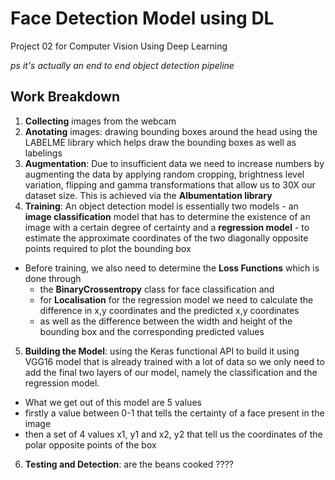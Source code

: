 # Face Detection Model using DL 
Project 02 for Computer Vision Using Deep Learning

*ps it's actually an end to end object detection pipeline*

## Work Breakdown
1. **Collecting** images from the webcam
2. **Anotating** images: drawing bounding boxes around the head using the LABELME library which helps draw the bounding boxes as well as labelings
3. **Augmentation**: Due to insufficient data we need to increase numbers by augmenting the data by applying random cropping, brightness level variation, flipping and gamma transformations that allow us to 30X our dataset size. This is achieved via the **Albumentation library**
4. **Training**: An object detection model is essentially two models - an **image classification** model that has to determine the existence of an image with a certain degree of certainty and a **regression model** - to estimate the approximate coordinates of the two diagonally opposite points required to plot the bounding box
 - Before training, we also need to determine the **Loss Functions** which is done through
   -  the **BinaryCrossentropy** class for face classification and
   -  for **Localisation** for the regression model we need to calculate the difference in x,y          coordinates and the predicted x,y coordinates
   -  as well as the difference between the width and height of the bounding box and the corresponding predicted        values
5. **Building the Model**: using the Keras functional API to build it using VGG16 model that is already trained with a lot of data so we only need to add the final two layers of our model, namely the classification and the regression model.
 - What we get out of this model are 5 values
 -  firstly a value between 0-1 that tells the certainty of a face present in the image
 -  then a set of 4 values x1, y1 and x2, y2 that tell us the coordinates of the polar opposite       points of the box
6. **Testing and Detection**: are the beans cooked ????
